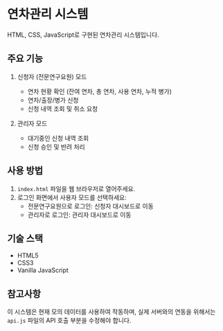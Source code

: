 # 연차관리 시스템

HTML, CSS, JavaScript로 구현된 연차관리 시스템입니다.

## 주요 기능

1. 신청자 (전문연구요원) 모드
   - 연차 현황 확인 (잔여 연차, 총 연차, 사용 연차, 누적 병가)
   - 연차/출장/병가 신청
   - 신청 내역 조회 및 취소 요청

2. 관리자 모드
   - 대기중인 신청 내역 조회
   - 신청 승인 및 반려 처리

## 사용 방법

1. `index.html` 파일을 웹 브라우저로 열어주세요.
2. 로그인 화면에서 사용자 모드를 선택하세요:
   - 전문연구요원으로 로그인: 신청자 대시보드로 이동
   - 관리자로 로그인: 관리자 대시보드로 이동

## 기술 스택

- HTML5
- CSS3
- Vanilla JavaScript

## 참고사항

이 시스템은 현재 모의 데이터를 사용하여 작동하며, 실제 서버와의 연동을 위해서는 `api.js` 파일의 API 호출 부분을 수정해야 합니다. 